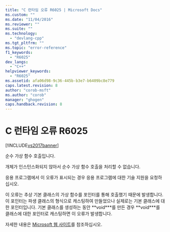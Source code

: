 ```yaml
---
title: "C 런타임 오류 R6025 | Microsoft Docs"
ms.custom: ""
ms.date: "11/04/2016"
ms.reviewer: ""
ms.suite: ""
ms.technology: 
  - "devlang-cpp"
ms.tgt_pltfrm: ""
ms.topic: "error-reference"
f1_keywords: 
  - "R6025"
dev_langs: 
  - "C++"
helpviewer_keywords: 
  - "R6025"
ms.assetid: afa06d98-9c36-445b-b3e7-b6409bc8e779
caps.latest.revision: 8
author: "corob-msft"
ms.author: "corob"
manager: "ghogen"
caps.handback.revision: 8
---
```

# C 런타임 오류 R6025
[!INCLUDE[vs2017banner](../../assembler/inline/includes/vs2017banner.md)]

순수 가상 함수 호출입니다.  
  
 개체가 인스턴스화되지 않아서 순수 가상 함수 호출을 처리할 수 없습니다.  
  
 응용 프로그램에서 이 오류가 표시되는 경우 응용 프로그램에 대한 기술 지원을 요청하십시오.  
  
 이 오류는 추상 기본 클래스의 가상 함수를 포인터를 통해 호출했기 때문에 발생합니다. 이 포인터는 파생 클래스의 형식으로 캐스팅하여 만들었으나 실제로는 기본 클래스에 대한 포인터입니다.  기본 클래스를 생성하는 동안 **void\***를 만든 경우 **void\***를 클래스에 대한 포인터로 캐스팅하면 이 오류가 발생합니다.  
  
 자세한 내용은 [Microsoft 웹 사이트](http://go.microsoft.com/fwlink/?LinkId=75220)를 참조하십시오.